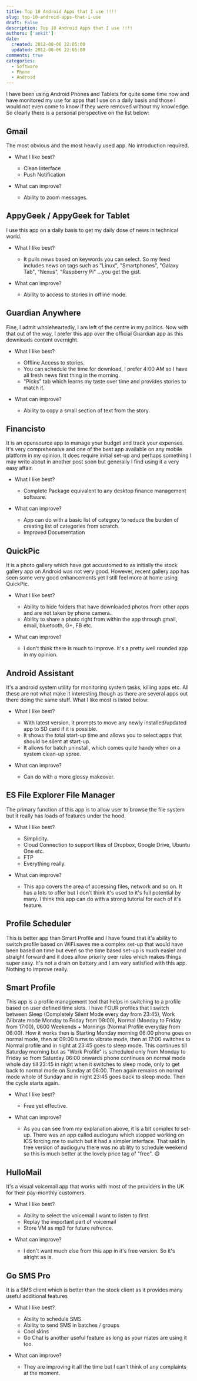 ```yaml
---
title: Top 10 Android Apps that I use !!!!
slug: top-10-android-apps-that-i-use
draft: False
description: Top 10 Android Apps that I use !!!!
authors: ['ankit']
date: 
  created: 2012-08-06 22:05:00
  updated: 2012-08-06 22:05:00
comments: true
categories:
  - Software
  - Phone
  - Android
---
```


I have been using Android Phones and Tablets for quite some time now and have
monitored my use for apps that I use on a daily basis and those I would not even
come to know if they were removed without my knowledge. So clearly there is a
personal perspective on the list below:

<!-- more -->

## Gmail 

The most obvious and the most heavily used app. No introduction required.   

- What I like best?
    - Clean Interface
    - Push Notification

-  What can improve?
    * Ability to zoom messages.

## AppyGeek / AppyGeek for Tablet 

I use this app on a daily basis to get my daily dose of news in technical world. 
  
-  What I like best?
    * It pulls news based on keywords you can select. So my feed includes news on tags such as "Linux", "Smartphones", "Galaxy Tab", "Nexus", "Raspberry Pi" ...you get the gist.

-  What can improve? 
    * Ability to access to stories in offline mode.

## Guardian Anywhere 

Fine, I admit wholeheartedly, I am left of the centre in my politics. Now with that out of the way, I prefer this app over the official Guardian app as this downloads content overnight. 
  
*  What I like best?
    * Offline Access to stories.
    * You can schedule the time for download, I prefer 4:00 AM so I have all fresh news first thing in the morning.
    * "Picks" tab which learns my taste over time and provides stories to match it.

*  What can improve?
    * Ability to copy a small section of text from the story. 

## Financisto 

It is an opensource app to manage your budget and track your expenses. It's very comprehensive and one of the best app available on any mobile platform in my opinion. It does require initial set-up and perhaps something I may write about in another post soon but generally I find using it a very easy affair.
  
*  What I like best?
    * Complete Package equivalent to any desktop finance management software.

*  What can improve?

    * App can do with a basic list of category to reduce the burden of creating list of categories from scratch.
    * Improved Documentation

## QuickPic 

It is a photo gallery which have got accustomed to as initially the stock gallery app on Android was not very good. However, recent gallery app has seen some very good enhancements yet I still feel more at home using QuickPic.
  
*  What I like best?
    * Ability to hide folders that have downloaded photos from other apps and are not taken by phone camera.
    * Ability to share a photo right from within the app through gmail, email, bluetooth, G+, FB etc.

*  What can improve?
    * I don't think there is much to improve. It's a pretty well rounded app in my opinion.

## Android Assistant 

It's a android system utility for monitoring system tasks, killing apps etc. All these are not what make it interesting though as there are several apps out there doing the same stuff. What I like most is listed below:
  
*  What I like best?
    * With latest version, it prompts to move any newly installed/updated app to SD card if it is possible.
    * It shows the total start-up time and allows you to select apps that should be silent at start-up.
    * It allows for batch uninstall, which comes quite handy when on a system clean-up spree.

*  What can improve?
    * Can do with a more glossy makeover.

## ES File Explorer File Manager 

The primary function of this app is to allow user to browse the file system but it really has loads of features under the hood.
  
*  What I like best?
    * Simplicity.
    * Cloud Connection to support likes of Dropbox, Google Drive, Ubuntu One etc.
    * FTP
    * Everything really.

*  What can improve?
    * This app covers the area of accessing files, network and so on. It has a lots to offer but I don't think it's used to it's full potential by many. I think this app can do with a strong tutorial for each of it's feature.

## Profile Scheduler 

This is better app than Smart Profile and I have found that it's ability to switch profile based on WiFi saves me a complex set-up that would have been based on time but even so the time based set-up is much easier and straight forward and it does allow priority over rules which makes things super easy. It's not a drain on battery and I am very satisfied with this app. Nothing to improve really.

## Smart Profile 

This app is a profile management tool that helps in switching to a profile based on user defined time slots. I have FOUR profiles that I switch between Sleep (Completely Silent Mode every day from 23:45), Work (Vibrate mode Monday to Friday from 09:00), Normal (Monday to Friday from 17:00), 0600 Weekends + Mornings (Normal Profile everyday from 06:00). How it works then is Starting Monday morning 06:00 phone goes on normal mode, then at 09:00 turns to vibrate mode, then at 17:00 switches to Normal profile and in night at 23:45 goes to sleep mode. This continues till Saturday morning but as "Work Profile" is scheduled only from Monday to Friday so from Saturday 06:00 onwards phone continues on normal mode whole day till 23:45 in night when it switches to sleep mode, only to get back to normal mode on Sunday at 06:00. Then again remains on normal mode whole of Sunday and in night 23:45 goes back to sleep mode. Then the cycle starts again.
  
*  What I like best?
    * Free yet effective.

*  What can improve?
    * As you can see from my explanation above, it is a bit complex to set-up. There was an app called audioguru which stopped working on ICS forcing me to switch but it had a simpler interface. That said in free version of audioguru there was no ability to schedule weekend so this is much better at the lovely price tag of "free". :smile:

## HulloMail 

It's a visual voicemail app that works with most of the providers in the UK for their pay-monthly customers.
  
*  What I like best?
    * Ability to select the voicemail I want to listen to first.
    * Replay the important part of voicemail
    * Store VM as mp3 for future refrence.

*  What can improve?
    * I don't want much else from this app in it's free version. So it's alright as is.

## Go SMS Pro 

It is a SMS client which is better than the stock client as it provides many useful additional features
  
*  What I like best?
    * Ability to schedule SMS.
    * Ability to send SMS in batches / groups
    * Cool skins
    * Go Chat is another useful feature as long as your mates are using it too.

*  What can improve?
    * They are improving it all the time but I can't think of any complaints at the moment.